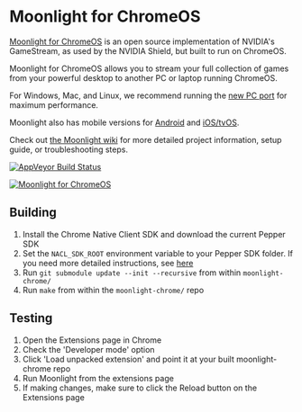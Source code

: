 # Moonlight for ChromeOS

[Moonlight for ChromeOS](https://moonlight-stream.org) is an open source implementation of NVIDIA's GameStream, as used by the NVIDIA Shield, but built to run on ChromeOS.

Moonlight for ChromeOS allows you to stream your full collection of games from your powerful desktop to another PC or laptop running ChromeOS.

For Windows, Mac, and Linux, we recommend running the [new PC port](https://github.com/moonlight-stream/moonlight-qt) for maximum performance.

Moonlight also has mobile versions for [Android](https://github.com/moonlight-stream/moonlight-android) and [iOS/tvOS](https://github.com/moonlight-stream/moonlight-ios).

Check out [the Moonlight wiki](https://github.com/moonlight-stream/moonlight-docs/wiki) for more detailed project information, setup guide, or troubleshooting steps.

[![AppVeyor Build Status](https://ci.appveyor.com/api/projects/status/w716mt9ulyww68c5/branch/master?svg=true)](https://ci.appveyor.com/project/cgutman/moonlight-chrome/branch/master)

[![Moonlight for ChromeOS](https://moonlight-stream.org/images/chrome_webstore.png)](https://chrome.google.com/webstore/detail/moonlight-game-streaming/gemamigbbenahjlfnmlfdjhdnkpbkfjj)

## Building
1. Install the Chrome Native Client SDK and download the current Pepper SDK
2. Set the `NACL_SDK_ROOT` environment variable to your Pepper SDK folder. If you need more detailed instructions, see [here](https://github.com/google/pepper.js/wiki/Getting-Started)
3. Run `git submodule update --init --recursive` from within `moonlight-chrome/`
4. Run `make` from within the `moonlight-chrome/` repo

## Testing
1. Open the Extensions page in Chrome
2. Check the 'Developer mode' option
3. Click 'Load unpacked extension' and point it at your built moonlight-chrome repo
4. Run Moonlight from the extensions page
5. If making changes, make sure to click the Reload button on the Extensions page
